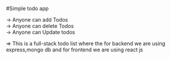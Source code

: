 #Simple todo app

-> Anyone can add Todos <br>
-> Anyone can delete Todos<br>
-> Anyone can Update todos<br>

=> This is a full-stack todo list where the for backend we are using express,mongo db and for frontend we are using react js
